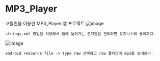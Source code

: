 # MP3_Player
코틀린을 이용한 MP3_Player 앱 프로젝트
![image](https://github.com/mr-won/MP3_Player/assets/58906858/7067379c-d4d0-4266-b316-c7f417bbc57d)
```
strings.xml 파일을 이용해서 앱에 들어가는 문자열을 관리하면 유지보수에 용이하다.
```
![image](https://github.com/mr-won/MP3_Player/assets/58906858/53449ffe-74ce-4fb6-a409-702d2ca88c42)
```
android resource file -> type raw 선택하고 raw 폴더안에 mp3를 넣어준다.
```
